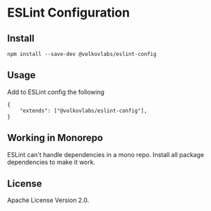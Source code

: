 # ESLint Configuration

## Install

```
npm install --save-dev @volkovlabs/eslint-config
```

## Usage

Add to ESLint config the following

```
{
    "extends": ["@volkovlabs/eslint-config"],
}
```

## Working in Monorepo

ESLint can't handle dependencies in a mono repo. Install all package dependencies to make it work.

## License

Apache License Version 2.0.

